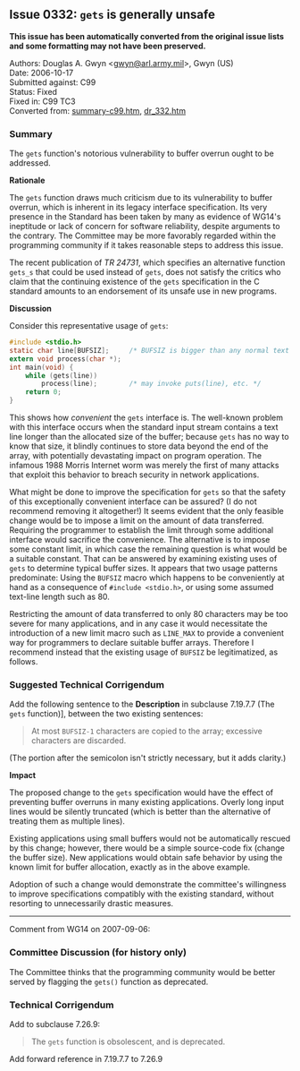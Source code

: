 ## Issue 0332: `gets` is generally unsafe

**This issue has been automatically converted from the original issue lists and some formatting may not have been preserved.**

Authors: Douglas A. Gwyn \<gwyn@arl.army.mil\>, Gwyn (US)  
Date: 2006-10-17  
Submitted against: C99  
Status: Fixed  
Fixed in: C99 TC3  
Converted from: [summary-c99.htm](https://www.open-std.org/jtc1/sc22/wg14/www/docs/summary-c99.htm), [dr_332.htm](https://www.open-std.org/jtc1/sc22/wg14/www/docs/dr_332.htm)

### Summary

The `gets` function's notorious vulnerability to buffer overrun ought to be
addressed.

**Rationale**

The `gets` function draws much criticism due to its vulnerability to buffer
overrun, which is inherent in its legacy interface specification. Its very
presence in the Standard has been taken by many as evidence of WG14's ineptitude
or lack of concern for software reliability, despite arguments to the contrary.
The Committee may be more favorably regarded within the programming community if
it takes reasonable steps to address this issue.

The recent publication of *TR 24731*, which specifies an alternative function
`gets_s` that could be used instead of `gets`, does not satisfy the critics who
claim that the continuing existence of the `gets` specification in the C
standard amounts to an endorsement of its unsafe use in new programs.

**Discussion**

Consider this representative usage of `gets`:

```c
#include <stdio.h>
static char line[BUFSIZ];     /* BUFSIZ is bigger than any normal text line */
extern void process(char *);
int main(void) {
    while (gets(line))
        process(line);        /* may invoke puts(line), etc. */
    return 0;
}
```

This shows how *convenient* the `gets` interface is. The well-known problem with
this interface occurs when the standard input stream contains a text line longer
than the allocated size of the buffer; because `gets` has no way to know that
size, it blindly continues to store data beyond the end of the array, with
potentially devastating impact on program operation. The infamous 1988 Morris
Internet worm was merely the first of many attacks that exploit this behavior to
breach security in network applications.

What might be done to improve the specification for `gets` so that the safety of
this exceptionally convenient interface can be assured? (I do not recommend
removing it altogether!) It seems evident that the only feasible change would be
to impose a limit on the amount of data transferred. Requiring the programmer to
establish the limit through some additional interface would sacrifice the
convenience. The alternative is to impose some constant limit, in which case the
remaining question is what would be a suitable constant. That can be answered by
examining existing uses of `gets` to determine typical buffer sizes. It appears
that two usage patterns predominate: Using the `BUFSIZ` macro which happens to
be conveniently at hand as a consequence of `#include <stdio.h>`, or using some
assumed text-line length such as 80\.

Restricting the amount of data transferred to only 80 characters may be too
severe for many applications, and in any case it would necessitate the
introduction of a new limit macro such as `LINE_MAX` to provide a convenient way
for programmers to declare suitable buffer arrays. Therefore I recommend instead
that the existing usage of `BUFSIZ` be legitimatized, as follows.

### Suggested Technical Corrigendum

Add the following sentence to the **Description** in subclause 7.19.7.7 (The
`gets` function)\], between the two existing sentences:

> At most `BUFSIZ-1` characters are copied to the array; excessive characters are
> discarded.

(The portion after the semicolon isn't strictly necessary, but it adds clarity.)

**Impact**

The proposed change to the `gets` specification would have the effect of
preventing buffer overruns in many existing applications. Overly long input
lines would be silently truncated (which is better than the alternative of
treating them as multiple lines).

Existing applications using small buffers would not be automatically rescued by
this change; however, there would be a simple source-code fix (change the buffer
size). New applications would obtain safe behavior by using the known limit for
buffer allocation, exactly as in the above example.

Adoption of such a change would demonstrate the committee's willingness to
improve specifications compatibly with the existing standard, without resorting
to unnecessarily drastic measures.

---

Comment from WG14 on 2007-09-06:

### Committee Discussion (for history only)

The Committee thinks that the programming community would be better served by
flagging the `gets()` function as deprecated.

### Technical Corrigendum

Add to subclause 7.26.9:

> The `gets` function is obsolescent, and is deprecated.

Add forward reference in 7.19.7.7 to 7.26.9
